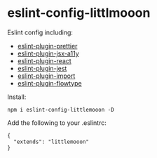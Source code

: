 # eslint-config-littlmooon

Eslint config including:
 - [eslint-plugin-prettier](https://github.com/prettier/eslint-plugin-prettier)
 - [eslint-plugin-jsx-a11y](https://github.com/evcohen/eslint-plugin-jsx-a11y)
 - [eslint-plugin-react](https://github.com/yannickcr/eslint-plugin-react)
 - [eslint-plugin-jest](https://github.com/facebook/jest/tree/master/packages/eslint-plugin-jest) 
 - [eslint-plugin-import](https://github.com/benmosher/eslint-plugin-import)
 - [eslint-plugin-flowtype](https://github.com/gajus/eslint-plugin-flowtype)

Install:
```
npm i eslint-config-littlemooon -D
```

Add the following to your .eslintrc:
```
{
  "extends": "littlemooon"
}
```
